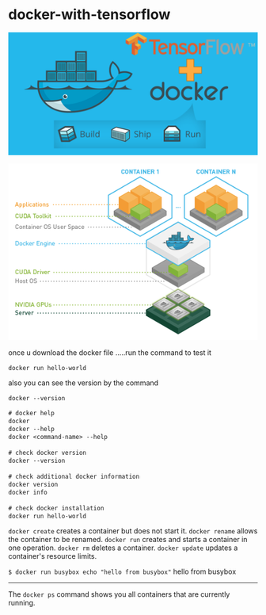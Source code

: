 # docker-with-tensorflow


![docker](wiki/docker.png)

![Edit This](wiki/tensorflow-layers.png)


once u download the docker file .....run the command to test it 
```
docker run hello-world
```

also you can see the version by the command 
```
docker --version
```

```
# docker help 
docker
docker --help
docker <command-name> --help

# check docker version
docker --version

# check additional docker information
docker version
docker info

# check docker installation
docker run hello-world
```


`docker create` creates a container but does not start it.
`docker rename` allows the container to be renamed.
`docker run` creates and starts a container in one operation.
`docker rm` deletes a container.
`docker update` updates a container's resource limits.


`$ docker run busybox echo "hello from busybox"` 
hello from busybox


----------------

The `docker ps` command shows you all containers that are currently running.